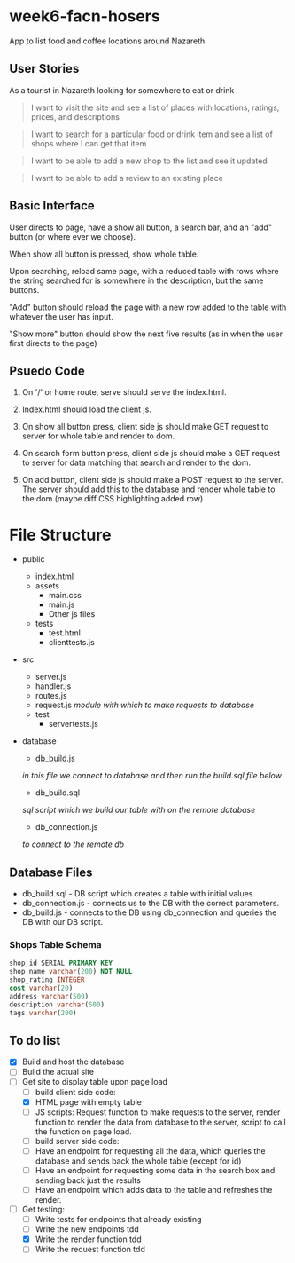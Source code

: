 # week6-facn-hosers
App to list food and coffee locations around Nazareth

## User Stories
As a tourist in Nazareth looking for somewhere to eat or drink
> I want to visit the site and see a list of places with locations, ratings, prices, and descriptions

> I want to search for a particular food or drink item and see a list of shops where I can get that item

> I want to be able to add a new shop to the list and see it updated

> I want to be able to add a review to an existing place

## Basic Interface

User directs to page, have a show all button, a search bar, and an "add" button (or where ever we choose).

When show all button is pressed, show whole table.

Upon searching, reload same page, with a reduced table with rows where the string searched for is somewhere in the description, but the same buttons.

"Add" button should reload the page with a new row added to the table with whatever the user has input.

"Show more" button should show the next five results (as in when the user first directs to the page)

## Psuedo Code

1. On '/' or home route, serve should serve the index.html.

2. Index.html should load the client js.

3. On show all button press, client side js should make GET request to server for whole table and render to dom.

4. On search form button press, client side js should make a GET request to server for data matching that search and render to the dom.

5. On add button, client side js should make a POST request to the server. The server should add this to the database and render whole table to the dom (maybe diff CSS highlighting added row)

# File Structure

- public
  - index.html
  - assets
    - main.css
    - main.js
    - Other js files
  - tests
    - test.html
    - clienttests.js
- src
  - server.js
  - handler.js
  - routes.js
  - request.js *module with which to make requests to database*
  - test
    - servertests.js
- database
  - db_build.js

  *in this file we connect to database and then run the build.sql file below*
  - db_build.sql

  *sql script which we build our table with on the remote database*
  - db_connection.js

  *to connect to the remote db*

## Database Files

- db_build.sql - DB script which creates a table with initial values.
- db_connection.js - connects us to the DB with the correct parameters.
- db_build.js - connects to the DB using db_connection and queries the DB with  our DB script.

### Shops Table Schema
```SQL
shop_id SERIAL PRIMARY KEY
shop_name varchar(200) NOT NULL
shop_rating INTEGER
cost varchar(20)
address varchar(500)
description varchar(500)
tags varchar(200)
```

## To do list

- [x] Build and host the database
- [ ] Build the actual site
 - [ ] Get site to display table upon page load
    - [ ] build client side code:
     - [x] HTML page with empty table
     - [ ] JS scripts: Request function to make requests to the server, render function to render the data from database to the server, script to call the function on page load.
    - [ ] build server side code:
     - [ ] Have an endpoint for requesting all the data, which queries the database and sends back the whole table (except for id)
     - [ ] Have an endpoint for requesting some data in the search box and sending back just the results
     - [ ] Have an endpoint which adds data to the table and refreshes the render.
- [ ] Get testing:
  - [ ] Write tests for endpoints that already existing
  - [ ] Write the new endpoints tdd
  - [x] Write the render function tdd
  - [ ] Write the request function tdd
